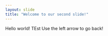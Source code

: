 ```yaml
---
layout: slide
title: "Welcome to our second slide!"
---
```

Hello world! TEst
Use the left arrow to go back!
